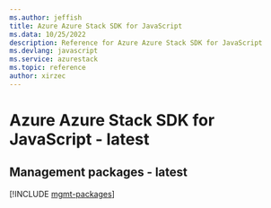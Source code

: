 ```yaml
---
ms.author: jeffish
title: Azure Azure Stack SDK for JavaScript
ms.data: 10/25/2022
description: Reference for Azure Azure Stack SDK for JavaScript
ms.devlang: javascript
ms.service: azurestack
ms.topic: reference
author: xirzec
---
```

# Azure Azure Stack SDK for JavaScript - latest

## Management packages - latest
[!INCLUDE [mgmt-packages](azure-stack-mgmt-index.md)]
